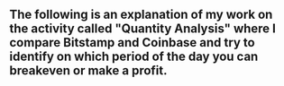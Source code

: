 




## The following is an explanation of my work on the activity called "Quantity Analysis" where I compare Bitstamp and Coinbase and try to identify on which period of the day you can breakeven or make a profit. 
